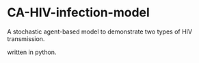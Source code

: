 # CA-HIV-infection-model
A stochastic agent-based model to demonstrate two types of HIV transmission.  

written in python.

